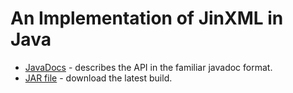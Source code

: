 # An Implementation of JinXML in Java

* [JavaDocs](java/docs) - describes the API in the familiar javadoc format.
* [JAR file](java/jarfiles/java/target/jinxml*) - download the latest build.
